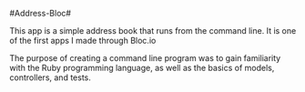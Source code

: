 #Address-Bloc#

This app is a simple address book that runs from the command line. It is one of the first apps I made through Bloc.io

The purpose of creating a command line program was to gain familiarity with the Ruby programming language, as well as the basics of models, controllers, and tests.
